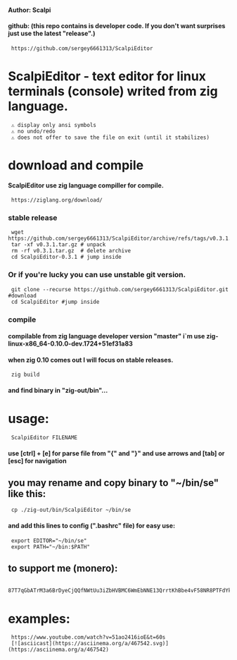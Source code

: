 #### Author: Scalpi
#### github: (this repo contains is developer code. If you don't want surprises just use the latest "release".)
     https://github.com/sergey6661313/ScalpiEditor
#    ScalpiEditor - text editor for linux terminals (console) writed from zig language.
     ⚠️ display only ansi symbols
     ⚠️ no undo/redo
     ⚠️ does not offer to save the file on exit (until it stabilizes)
#    download and compile
#### ScalpiEditor use zig language compiller for compile.
     https://ziglang.org/download/
###  stable release
     wget https://github.com/sergey6661313/ScalpiEditor/archive/refs/tags/v0.3.1.tar.gz
     tar -xf v0.3.1.tar.gz # unpack
     rm -rf v0.3.1.tar.gz  # delete archive
     cd ScalpiEditor-0.3.1 # jump inside
###  Or if you're lucky you can use unstable git version. 
     git clone --recurse https://github.com/sergey6661313/ScalpiEditor.git #download
     cd ScalpiEditor #jump inside
###  compile 
#### compilable from zig language developer version "master" i`m use zig-linux-x86_64-0.10.0-dev.1724+51ef31a83
#### when zig 0.10 comes out I will focus on stable releases.
     zig build
#### and find binary in "zig-out/bin"...
#    usage:
     ScalpiEditor FILENAME
#### use [ctrl] + [e] for parse file from "{" and "}" and use arrows and [tab] or [esc] for navigation
##   you may rename and copy binary to "~/bin/se" like this:
     cp ./zig-out/bin/ScalpiEditor ~/bin/se
#### and add this lines to config (".bashrc" file) for easy use:
     export EDITOR="~/bin/se"
     export PATH="~/bin:$PATH"
##   to support me (monero): 
     87T7qGbATrM3a6BrDyeCjQQfNWtUu3iZbHVBMC6WmEbNNE13QrrtKhBbe4vF58NR8PTFdYk2SozcHexX4Q69jbdQAsrsP7B
#    examples:
     https://www.youtube.com/watch?v=51ao2416ioE&t=60s
     [![asciicast](https://asciinema.org/a/467542.svg)](https://asciinema.org/a/467542)